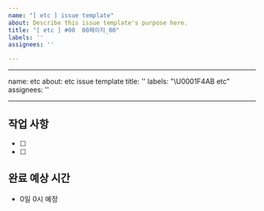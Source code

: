 ```yaml
---
name: "[ etc ] issue template"
about: Describe this issue template's purpose here.
title: "[ etc ] #00  00페이지_00"
labels: ''
assignees: ''

---
```


---
name: etc
about: etc issue template
title: ''
labels: "\U0001F4AB etc"
assignees: ''

---

## 작업 사항
- [ ] 
- [ ] 

## 완료 예상 시간
- 0일 0시 예정
